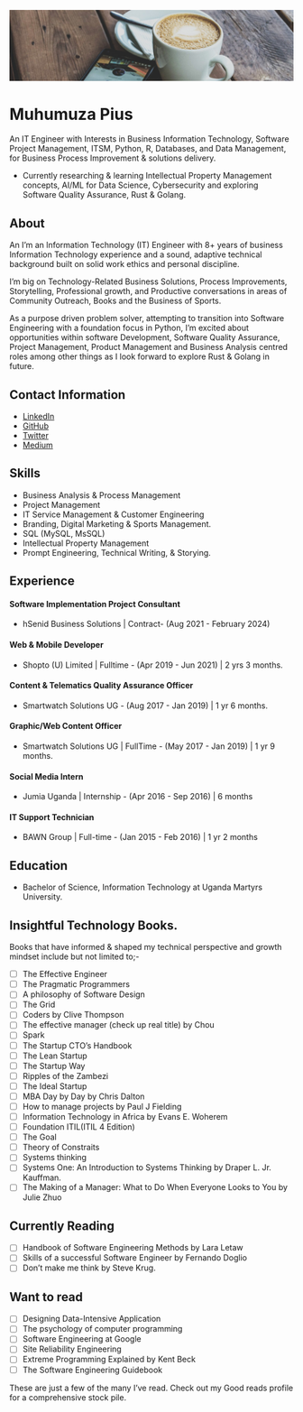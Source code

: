 ![piusnmuhumuza!](.github/piusnmuhumuza-cover.jpg)
# Muhumuza Pius

An IT Engineer with Interests in Business Information Technology, Software Project Management, ITSM, Python, R, Databases, and Data Management, for Business Process Improvement & solutions delivery.
* Currently researching & learning Intellectual Property Management concepts, AI/ML for Data Science, Cybersecurity and exploring Software Quality Assurance, Rust & Golang.

## About

An I’m an lnformation Technology (IT) Engineer with 8+ years of business Information Technology experience and a sound, adaptive technical background built on solid work ethics and personal discipline. 

I’m big on Technology-Related Business Solutions, Process Improvements, Storytelling, Professional growth, and Productive conversations in areas of Community Outreach, Books and the Business of Sports.

As a purpose driven problem solver, attempting to transition into Software Engineering with a foundation focus in Python, I’m excited about opportunities within software Development, Software Quality Assurance, Project Management, Product Management and Business Analysis centred roles among other things as I look forward to explore Rust & Golang in future.


## Contact Information

* [LinkedIn](https://www.linkedin.com/in/piusmwilson/)
* [GitHub](https://github.com/piusmwilson)
* [Twitter](https://twitter.com/piusmwilson)
* [Medium](https://piusmwilson.medium.com/)

## Skills

* Business Analysis & Process Management
* Project Management
* IT Service Management & Customer Engineering
* Branding, Digital Marketing & Sports Management.
* SQL (MySQL, MsSQL) 
* Intellectual Property Management
* Prompt Engineering, Technical Writing, & Storying.


## Experience

#### Software Implementation Project Consultant

* hSenid Business Solutions | Contract- (Aug 2021 - February 2024)

#### Web & Mobile Developer

* Shopto (U) Limited | Fulltime - (Apr 2019 - Jun 2021) | 2 yrs 3 months.

#### Content & Telematics Quality Assurance Officer

* Smartwatch Solutions UG - (Aug 2017 - Jan 2019) | 1 yr 6 months.

#### Graphic/Web Content Officer

* Smartwatch Solutions UG | FullTime - (May 2017 - Jan 2019) | 1 yr 9 months.

#### Social Media Intern

* Jumia Uganda | Internship - (Apr 2016 - Sep 2016) | 6 months

#### IT Support Technician

* BAWN Group | Full-time - (Jan 2015 - Feb 2016) | 1 yr 2 months

## Education

* Bachelor of Science, Information Technology at Uganda Martyrs University.

## Insightful Technology Books.
Books that have informed & shaped my technical perspective and growth mindset include but not limited to;-
- [ ] The Effective Engineer 
- [ ] The Pragmatic Programmers
- [ ] A philosophy of Software Design 
- [ ] The Grid
- [ ] Coders by Clive Thompson 
- [ ] The effective manager (check up real title) by Chou
- [ ] Spark
- [ ] The Startup CTO’s Handbook 
- [ ] The Lean Startup 
- [ ] The Startup Way
- [ ] Ripples of the Zambezi
- [ ] The Ideal Startup
- [ ] MBA Day by Day by Chris Dalton
- [ ] How to manage projects by Paul J Fielding 
- [ ] Information Technology in Africa by Evans E. Woherem
- [ ] Foundation ITIL(ITIL 4 Edition)
- [ ] The Goal
- [ ] Theory of Constraits
- [ ] Systems thinking
- [ ] Systems One: An Introduction to Systems Thinking by Draper L. Jr. Kauffman.
- [ ] The Making of a Manager: What to Do When Everyone Looks to You by Julie Zhuo

## Currently Reading
- [ ] Handbook of Software Engineering Methods by Lara Letaw
- [ ] Skills of a successful Software Engineer by Fernando Doglio
- [ ] Don’t make me think by Steve Krug.
## Want to read 
- [ ] Designing Data-Intensive Application 
- [ ] The psychology of computer programming
- [ ] Software Engineering at Google
- [ ] Site Reliability Engineering 
- [ ] Extreme Programming Explained by Kent Beck
- [ ] The Software Engineering Guidebook

These are just a few of the many I’ve read. Check out my Good reads profile for a comprehensive stock pile.
<!--
**piusmwilson/piusmwilson** is a ✨ _special_ ✨ repository because its `README.md` (this file) appears on your GitHub profile.

Here are some ideas to get you started:

- 🔭 I’m currently working on ...
- 🌱 I’m currently learning ...
- 👯 I’m looking to collaborate on ...
- 🤔 I’m looking for help with ...
- 💬 Ask me about ...
- 📫 How to reach me: ...
- ⚡ Fun fact: ...

-->
